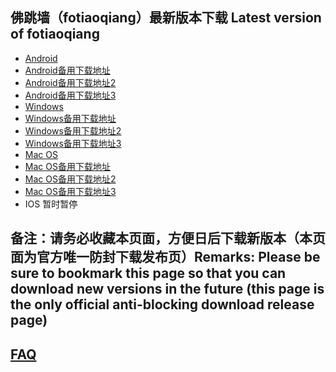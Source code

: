 
## 佛跳墙（fotiaoqiang）最新版本下载 Latest version of fotiaoqiang
- <a href="https://getfotiaoqiang.cf/downloads/2.7.1/fotiaoqiang-v2.7.1-1.apk"> Android </a>
- <a href="https://s3.amazonaws.com/fotiaoqiang/fotiaoqiang-v2.7.1-1.apk"> Android备用下载地址 </a>
- <a href="https://gitlab.com/fotiaoqiang/download/-/blob/master/fotiaoqiang-v2.7.1-1.apk"> Android备用下载地址2 </a>
- <a href="https://github.com/getfotiaoqiang/download/releases/download/V2.7.1/fotiaoqiang-v2.7.1-1.apk"> Android备用下载地址3 </a>
- <a href="https://getfotiaoqiang.cf/downloads/2.7.3/fotiaoqiang-2.7.3-1-Setup.exe"> Windows </a>
- <a href="https://s3.amazonaws.com/fotiaoqiang/fotiaoqiang-2.7.3-1-Setup.exe"> Windows备用下载地址 </a>
- <a href="https://gitlab.com/fotiaoqiang/download/-/blob/master/fotiaoqiang-2.7.3-1-Setup.exe"> Windows备用下载地址2 </a>
- <a href="https://github.com/getfotiaoqiang/download/releases/download/V2.7.3/fotiaoqiang-2.7.3-1-Setup.exe"> Windows备用下载地址3 </a>
- <a href="https://getfotiaoqiang.cf/downloads/2.7.0/v270-1_fotiaoqiang_darwin_universal_install.pkg"> Mac OS </a>
- <a href="https://s3.amazonaws.com/fotiaoqiang/v270-1_fotiaoqiang_darwin_universal_install.pkg"> Mac OS备用下载地址 </a>
- <a href="https://gitlab.com/fotiaoqiang/download/-/blob/master/v270-1_fotiaoqiang_darwin_universal_install.pkg"> Mac OS备用下载地址2 </a>
- <a href="https://github.com/getfotiaoqiang/download/releases/download/V2.7.0/v270-1_fotiaoqiang_darwin_universal_install.pkg"> Mac OS备用下载地址3 </a>
- IOS 暂时暂停 

## 备注：请务必收藏本页面，方便日后下载新版本（本页面为官方唯一防封下载发布页）Remarks: Please be sure to bookmark this page so that you can download new versions in the future (this page is the only official anti-blocking download release page)

## <a href="https://github.com/getfotiaoqiang/fotiaoqiang/wiki/FAQ">FAQ</a>
